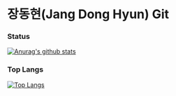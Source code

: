 # 장동현(Jang Dong Hyun) Git
### Status
[![Anurag's github stats](https://github-readme-stats.vercel.app/api?username=ww8007&theme=radical)](https://github.com/anuraghazra/github-readme-stats)
### Top Langs
[![Top Langs](https://github-readme-stats.vercel.app/api/top-langs/?username=ww8007&theme=radical&layout=compact&exclude_repo=OPNE-CV,Python,Project,AWS_Serverless,Google_Image_Crawling,MFC-WINDOW-PROGRAMMING)](https://github.com/anuraghazra/github-readme-stats)

<!-- ### Solved.ac
[![solved.ac tier](http://mazassumnida.wtf/api/generate_badge?boj=ww8007)](https://solved.ac/ww8007) -->
